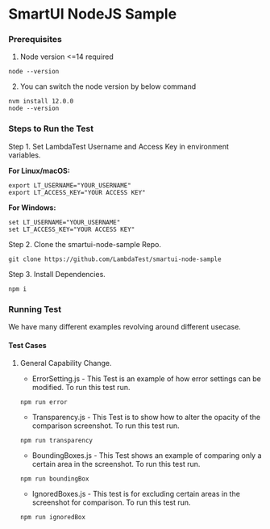 # SmartUI NodeJS Sample

### Prerequisites
1. Node version <=14 required
```
node --version
```

2. You can switch the node version by below command
```
nvm install 12.0.0
node --version
```

### Steps to Run the Test
Step 1. Set LambdaTest Username and Access Key in environment variables.

  <b>For Linux/macOS:</b>
 
```
export LT_USERNAME="YOUR_USERNAME"
export LT_ACCESS_KEY="YOUR ACCESS KEY"
```

   <b>For Windows:</b>

```
set LT_USERNAME="YOUR_USERNAME"
set LT_ACCESS_KEY="YOUR ACCESS KEY"
```

Step 2. Clone the smartui-node-sample Repo.
```
git clone https://github.com/LambdaTest/smartui-node-sample
```

Step 3. Install Dependencies.

```
npm i
```

### Running Test
We have many different examples revolving around different usecase. 
#### Test Cases
1. General Capability Change.
    * ErrorSetting.js - This Test is an example of how error settings can be modified. To run this test run.
    ```
    npm run error
    ```
    
    * Transparency.js - This Test is to show how to alter the opacity of the comparison screenshot. To run this test run.
    ```
    npm run transparency
    ```
    * BoundingBoxes.js - This Test shows an example of comparing only a certain area in the screenshot. To run this test run.
    ```
    npm run boundingBox
    ```
    * IgnoredBoxes.js - This test is for excluding certain areas in the screenshot for comparison. To run this test run.
    ```
    npm run ignoredBox
    ```
    